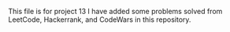This file is for project 13
I have added some problems solved from  LeetCode, Hackerrank, and CodeWars in this repository.
